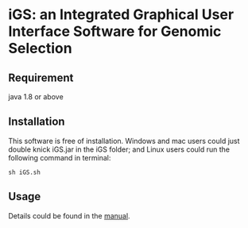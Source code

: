 # iGS: an Integrated Graphical User Interface Software for Genomic Selection

## Requirement 
java 1.8 or above

## Installation
This software is free of installation. Windows and mac users could just double knick iGS.jar in the iGS folder; and Linux users could run the following command in terminal:

    sh iGS.sh 
## Usage

Details could be found in the [manual]().
